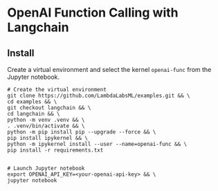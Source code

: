 # OpenAI Function Calling with Langchain

## Install

Create a virtual environment and select the kernel `openai-func` from the Jupyter notebook.

```
# Create the virtual environment
git clone https://github.com/LambdaLabsML/examples.git && \
cd examples && \
git checkout langchain && \
cd langchain && \
python -m venv .venv && \
. .venv/bin/activate && \
python -m pip install pip --upgrade --force && \
pip install ipykernel && \
python -m ipykernel install --user --name=openai-func && \
pip install -r requirements.txt


# Launch Jupyter notebook
export OPENAI_API_KEY=<your-openai-api-key> && \
jupyter notebook
```
